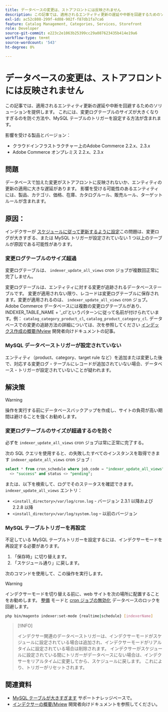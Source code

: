 ```yaml
---
title: データベースの変更は、ストアフロントには反映されません
description: この記事では、適用されるエンティティ更新の遅延や中断を回避するためのソリューションを提供します。 これには、変更ログテーブルのサイズが大きくなりすぎるのを防ぐ方法や、MySQL テーブルのトリガーを設定する方法が含まれます。
exl-id: ac52c808-299f-4d08-902f-f87db1fa7ca6
feature: Catalog Management, Categories, Services, Storefront
role: Developer
source-git-commit: e223c2e1063b25399cc29a087623435b414e19a6
workflow-type: tm+mt
source-wordcount: '543'
ht-degree: 0%

---
```


# データベースの変更は、ストアフロントには反映されません

この記事では、適用されるエンティティ更新の遅延や中断を回避するためのソリューションを提供します。 これには、変更ログテーブルのサイズが大きくなりすぎるのを防ぐ方法や、MySQL テーブルのトリガーを設定する方法が含まれます。

影響を受ける製品とバージョン：

* クラウドインフラストラクチャー上のAdobe Commerce 2.2.x、2.3.x
* Adobe Commerce オンプレミス 2.2.x、2.3.x

## 問題

データベースで加えた変更がストアフロントに反映されないか、エンティティの更新の適用に大きな遅延があります。 影響を受ける可能性のあるエンティティには、製品、カテゴリ、価格、在庫、カタログルール、販売ルール、ターゲットルールが含まれます。

## 原因：

インデクサーが [スケジュールに従って更新するように設定](https://devdocs.magento.com/guides/v2.3/config-guide/cli/config-cli-subcommands-index.html#configure-indexers)この問題は、変更ログが大きすぎる、または MySQL トリガーが設定されていない 1 つ以上のテーブルが原因である可能性があります。

### 変更ログテーブルのサイズ超過

変更ログテーブルは、 `indexer_update_all_views` cron ジョブが複数回正常に完了しません。

変更ログテーブルは、エンティティに対する変更が追跡されるデータベーステーブルです。 変更が適用されない限り、レコードは変更ログテーブルに保存されます。変更が適用されるのは、 `indexer_update_all_views` cron ジョブ。 Adobe Commerce データベースには複数の変更ログテーブルがあり、INDEXER\_TABLE\_NAME + &#39;\_cl&#39;というパターンに従って名前が付けられています。例： `catalog_category_product_cl`, `catalog_product_category_cl`. データベースでの変更の追跡方法の詳細については、次を参照してください [インデックス作成の概要/Mview](https://devdocs.magento.com/guides/v2.3/extension-dev-guide/indexing.html#m2devgde-mview) 開発者向けドキュメントの記事。

### MySQL データベーストリガーが設定されていない

エンティティ（product、category、target rule など）を追加または変更した後で、対応する変更ログ・テーブルにレコードが追加されていない場合、データベース・トリガーが設定されていないことが疑われます。

## 解決策

>[!WARNING]
>
>操作を実行する前にデータベースバックアップを作成し、サイトの負荷が高い期間は避けることを強くお勧めします。

### 変更ログテーブルのサイズが超過するのを防ぐ

必ずを `indexer_update_all_views` cron ジョブは常に正常に完了する。

次の SQL クエリを使用すると、の失敗したすべてのインスタンスを取得できます `indexer_update_all_views` cron ジョブ :

```sql
select * from cron_schedule where job_code = "indexer_update_all_views" and status
  <> "success" and status <> "pending";
```

または、以下を検索して、ログでそのステータスを確認できます。 `indexer_update_all_views` エントリ：

* `<install_directory>/var/log/cron.log` - バージョン 2.3.1 以降および 2.2.8 以降
* `<install_directory>/var/log/system.log`  – 以前のバージョン

### MySQL テーブルトリガーを再設定

不足している MySQL テーブルトリガーを設定するには、インデクサーモードを再設定する必要があります。

1. 「保存時」に切り替えます。
1. 「スケジュール通り」に戻します。

次のコマンドを使用して、この操作を実行します。

>[!WARNING]
>
>インデクサーモードを切り替える前に、web サイトを次の場所に配置することをお勧めします。 [整備](https://experienceleague.adobe.com/docs/commerce-operations/configuration-guide/setup/application-modes.html#maintenance-mode) モードと [cron ジョブの無効化](https://experienceleague.adobe.com/docs/commerce-cloud-service/user-guide/configure/app/properties/crons-property.html#disable-cron-jobs) データベースのロックを回避します。

```bash
php bin/magento indexer:set-mode {realtime|schedule} [indexerName]
```

>[!INFO]
>
>インデクサー関連のデータベーストリガーは、インデクサーモードがスケジュールに設定されている場合は追加され、インデクサーモードがリアルタイムに設定されている場合は削除されます。 インデクサーがスケジュールに設定されている間にトリガーがデータベースにない場合は、インデクサーをリアルタイムに変更してから、スケジュールに戻します。 これにより、トリガーがリセットされます。

## 関連資料

<ul><li title="MySQL テーブルが大きすぎます"><a href="/help/troubleshooting/database/mysql-tables-are-too-large.md">MySQL テーブルが大きすぎます</a> サポートナレッジベースで。</li>
<li title="MySQL テーブルが大きすぎます"><a href="https://devdocs.magento.com/guides/v2.3/extension-dev-guide/indexing.html#m2devgde-mview">インデクサーの概要/Mview</a> 開発者向けドキュメントを参照してください。</li></ul>
